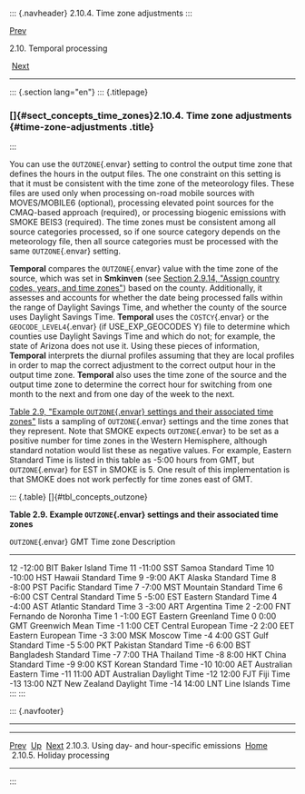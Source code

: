 ::: {.navheader}
2.10.4. Time zone adjustments
:::

[Prev](ch02s10s03.html) 

2.10. Temporal processing

 [Next](ch02s10s05.html)

------------------------------------------------------------------------

::: {.section lang="en"}
::: {.titlepage}
<div>

<div>

### []{#sect_concepts_time_zones}2.10.4. Time zone adjustments {#time-zone-adjustments .title}

</div>

</div>
:::

You can use the `OUTZONE`{.envar} setting to control the output time
zone that defines the hours in the output files. The one constraint on
this setting is that it must be consistent with the time zone of the
meteorology files. These files are used only when processing on-road
mobile sources with MOVES/MOBILE6 (optional), processing elevated point
sources for the CMAQ-based approach (required), or processing biogenic
emissions with SMOKE BEIS3 (required). The time zones must be consistent
among all source categories processed, so if one source category depends
on the meteorology file, then all source categories must be processed
with the same `OUTZONE`{.envar} setting.

**Temporal** compares the `OUTZONE`{.envar} value with the time zone of
the source, which was set in **Smkinven** (see [Section 2.9.14, "Assign
country codes, years, and time
zones"](ch02s09s14.html "2.9.14. Assign country codes, years, and time zones"))
based on the county. Additionally, it assesses and accounts for whether
the date being processed falls within the range of Daylight Savings
Time, and whether the county of the source uses Daylight Savings Time.
**Temporal** uses the `COSTCY`{.envar} or the `GEOCODE_LEVEL4`{.envar}
(if USE\_EXP\_GEOCODES Y) file to determine which counties use Daylight
Savings Time and which do not; for example, the state of Arizona does
not use it. Using these pieces of information, **Temporal** interprets
the diurnal profiles assuming that they are local profiles in order to
map the correct adjustment to the correct output hour in the output time
zone. **Temporal** also uses the time zone of the source and the output
time zone to determine the correct hour for switching from one month to
the next and from one day of the week to the next.

[Table 2.9, "Example `OUTZONE`{.envar} settings and their associated
time
zones"](ch02s10s04.html#tbl_concepts_outzone "Table 2.9. Example OUTZONE settings and their associated time zones")
lists a sampling of `OUTZONE`{.envar} settings and the time zones that
they represent. Note that SMOKE expects `OUTZONE`{.envar} to be set as a
positive number for time zones in the Western Hemisphere, although
standard notation would list these as negative values. For example,
Eastern Standard Time is listed in this table as -5:00 hours from GMT,
but `OUTZONE`{.envar} for EST in SMOKE is 5. One result of this
implementation is that SMOKE does not work perfectly for time zones east
of GMT.

::: {.table}
[]{#tbl_concepts_outzone}

**Table 2.9. Example `OUTZONE`{.envar} settings and their associated
time zones**

  `OUTZONE`{.envar}   GMT      Time zone   Description
  ------------------- -------- ----------- ---------------------------
  12                  -12:00   BIT         Baker Island Time
  11                  -11:00   SST         Samoa Standard Time
  10                  -10:00   HST         Hawaii Standard Time
  9                   -9:00    AKT         Alaska Standard Time
  8                   -8:00    PST         Pacific Standard Time
  7                   -7:00    MST         Mountain Standard Time
  6                   -6:00    CST         Central Standard Time
  5                   -5:00    EST         Eastern Standard Time
  4                   -4:00    AST         Atlantic Standard Time
  3                   -3:00    ART         Argentina Time
  2                   -2:00    FNT         Fernando de Noronha Time
  1                   -1:00    EGT         Eastern Greenland Time
  0                   0:00     GMT         Greenwich Mean Time
  -1                  1:00     CET         Central European Time
  -2                  2:00     EET         Eastern European Time
  -3                  3:00     MSK         Moscow Time
  -4                  4:00     GST         Gulf Standard Time
  -5                  5:00     PKT         Pakistan Standard Time
  -6                  6:00     BST         Bangladesh Standard Time
  -7                  7:00     THA         Thailand Time
  -8                  8:00     HKT         China Standard Time
  -9                  9:00     KST         Korean Standard Time
  -10                 10:00    AET         Australian Eastern Time
  -11                 11:00    ADT         Australian Daylight Time
  -12                 12:00    FJT         Fiji Time
  -13                 13:00    NZT         New Zealand Daylight Time
  -14                 14:00    LNT         Line Islands Time
:::
:::

::: {.navfooter}

------------------------------------------------------------------------

  ------------------------------------------------- -------------------- -----------------------------
  [Prev](ch02s10s03.html)                            [Up](ch02s10.html)        [Next](ch02s10s05.html)
  2.10.3. Using day- and hour-specific emissions     [Home](index.html)     2.10.5. Holiday processing
  ------------------------------------------------- -------------------- -----------------------------
:::
